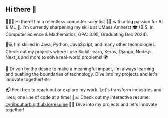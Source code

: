 ## Hi there 👋

👨‍💻🚀 Hi there! I'm a relentless computer scientist 👨‍🔬 with a big passion for AI & ML 🤖. I'm currently sharpening my skills at UMass Amherst 🎓 (B.S. in Computer Science & Mathematics, GPA: 3.95, Graduating Dec 2024). 

🔧💻 I'm skilled in Java, Python, JavaScript, and many other technologies. Check out my projects where I use Sickit-learn, Keras, Django, Node.js, Next.js and more to solve real-world problems! 🌍

🌟 Driven by the desire to make a meaningful impact, I'm always learning and pushing the boundaries of technology. Dive into my projects and let's innovate together! 🌐✨

📬 Feel free to reach out or explore my work. Let's transform industries and lives, one line of code at a time! 🚀📊 
Check out my interactive resume: [cyrilbouharb.github.io/resume](https://cyrilbouharb.github.io/resume/) 📄✨ Dive into my projects and let's innovate together!
<!--
**cyrilbouharb/cyrilbouharb** is a ✨ _special_ ✨ repository because its `README.md` (this file) appears on your GitHub profile.

Here are some ideas to get you started:

- 🔭 I’m currently working on ...
- 🌱 I’m currently learning ...
- 👯 I’m looking to collaborate on ...
- 🤔 I’m looking for help with ...
- 💬 Ask me about ...
- 📫 How to reach me: ...
- 😄 Pronouns: ...
- ⚡ Fun fact: ...
-->

